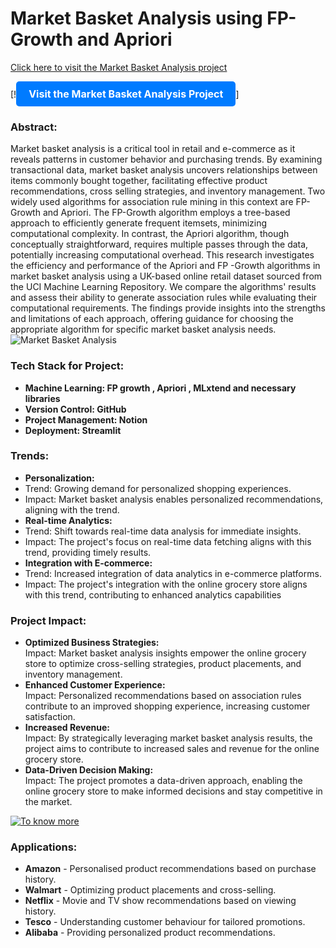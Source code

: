 # Market Basket Analysis using FP-Growth and Apriori

[Click here to visit the Market Basket Analysis project](https://market-basket-analysis-uk.streamlit.app/)

[!<a href="https://market-basket-analysis-uk.streamlit.app/" style="display: inline-block; padding: 10px 20px; background-color: #007BFF; color: white; text-decoration: none; border-radius: 5px; font-weight: bold; font-size: 16px; text-align: center; transition: background-color 0.3s;">
    Visit the Market Basket Analysis Project
</a>]

### Abstract:
 Market basket analysis is a critical tool in retail and e-commerce as it reveals patterns in customer behavior and purchasing trends. By examining transactional data, market basket analysis uncovers
 relationships between items commonly bought together, facilitating effective product recommendations, cross selling strategies, and inventory management. Two widely used algorithms for association rule mining in
 this context are FP-Growth and Apriori. The FP-Growth algorithm employs a tree-based approach to efficiently generate frequent itemsets, minimizing computational complexity. In contrast, the Apriori algorithm,
 though conceptually straightforward, requires multiple passes through the data, potentially increasing computational overhead. This research investigates the efficiency and performance of the Apriori and FP
 -Growth algorithms in market basket analysis using a UK-based online retail dataset sourced from the UCI Machine Learning Repository. We compare the algorithms' results and assess their ability to generate
 association rules while evaluating their computational requirements. The findings provide insights into the strengths and limitations of each approach, offering guidance for choosing the appropriate algorithm
 for specific market basket analysis needs.  
![Market Basket Analysis](https://3.bp.blogspot.com/-i_KRZLp_mc4/VhVaP68aeuI/AAAAAAAAAVc/JyJEBUykrjM/s1600/cover%2Bphoto%2B-%2Bexample.jpg)
### **Tech Stack for Project:**
- **Machine Learning: FP growth , Apriori , MLxtend and necessary libraries**
- **Version Control: GitHub**
- **Project Management: Notion**
- **Deployment: Streamlit**

### Trends:
 - **Personalization:**
 - Trend: Growing demand for personalized shopping experiences.
 - Impact: Market basket analysis enables personalized recommendations, aligning with the trend.
 - **Real-time Analytics:**
 - Trend: Shift towards real-time data analysis for immediate insights.
 - Impact: The project's focus on real-time data fetching aligns with this trend, providing timely results.
 - **Integration with E-commerce:**
 - Trend: Increased integration of data analytics in e-commerce platforms.
 - Impact: The project's integration with the online grocery store aligns with this trend, contributing to enhanced analytics capabilities

### Project Impact:
- **Optimized Business Strategies:**  
Impact: Market basket analysis insights empower the online grocery store to optimize cross-selling strategies, product placements, and inventory management.
- **Enhanced Customer Experience:**  
Impact: Personalized recommendations based on association rules contribute to an improved shopping experience, increasing customer satisfaction.  
- **Increased Revenue:**  
Impact: By strategically leveraging market basket analysis results, the project aims to contribute to increased sales and revenue for the online grocery store.  
- **Data-Driven Decision Making:**  
Impact: The project promotes a data-driven approach, enabling the online grocery store to make informed decisions and stay competitive in the market.

[![To know more](https://img.shields.io/badge/To_know_more-blue?style=for-the-badge)](https://www.javatpoint.com/market-basket-analysis-in-data-mining#:~:text=Examples%20of%20Market%20Basket%20Analysis&text=Retail%3A%20The%20most%20well%2Dknown,case%20study%20is%20Amazon.com)

###  **Applications:**
- **Amazon** - Personalised product recommendations based on purchase history.
- **Walmart** - Optimizing product placements and cross-selling.
- **Netflix** - Movie and TV show recommendations based on viewing history.
- **Tesco** - Understanding customer behaviour for tailored promotions.
- **Alibaba** - Providing personalized product recommendations.
